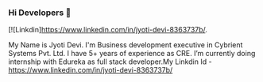 ### Hi Developers 👋
[![Linkdin]https://www.linkedin.com/in/jyoti-devi-8363737b/.


My Name is Jyoti Devi.
I'm Business development executive in Cybrient Systems Pvt. Ltd. I have 5+ years of experience as CRE. I’m currently doing internship with Edureka as full stack developer.My  Linkdin Id - https://www.linkedin.com/in/jyoti-devi-8363737b/


<!--
**jyoti-992/jyoti-992** is a ✨ _special_ ✨ repository because its `README.md` (this file) appears on your GitHub profile.


Here are some ideas to get you started:

- 🔭 I’m currently working on ...
- 🌱 I’m currently learning ...
- 👯 I’m looking to collaborate on ...
- 🤔 I’m looking for help with ...
- 💬 Ask me about ...
- 📫 How to reach me: ...
- 😄 Pronouns: ...
- ⚡ Fun fact: ...
-->
